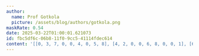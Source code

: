 ```yaml
---
author:
  name: Prof Gotkola
  picture: /assets/blog/authors/gotkola.png
maskRate: 0.54
date: 2025-03-22T01:00:01.621073
id: fbc5df6c-06b8-11f0-9cc5-41114fdec614
content: '[[0, 3, 7, 0, 0, 4, 0, 5, 8], [4, 2, 0, 0, 6, 8, 0, 0, 1], [6, 0, 8, 7, 0, 5, 0, 0, 0], [3, 8, 0, 5, 4, 9, 0, 0, 6], [0, 0, 0, 0, 0, 0, 0, 8, 0], [0, 0, 0, 0, 8, 0, 0, 1, 3], [7, 5, 0, 0, 0, 0, 8, 0, 4], [8, 0, 0, 0, 0, 3, 9, 6, 0], [9, 4, 3, 8, 0, 0, 0, 2, 7]]'
---
```

